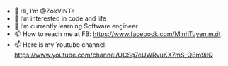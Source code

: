 - 👋 Hi, I’m @ZokViNTe
- 👀 I’m interested in code and life
- 🌱 I’m currently learning Software engineer
- 📫 How to reach me at FB: https://www.facebook.com/MinhTuyen.mzit
- 📫 Here is my Youtube channel: https://www.youtube.com/channel/UCSq7eUWRvuKX7mS-Q8m9iIQ

<!---
ZokViNTe/ZokViNTe is a ✨ special ✨ repository because its `README.md` (this file) appears on your GitHub profile.
You can click the Preview link to take a look at your changes.
--->
